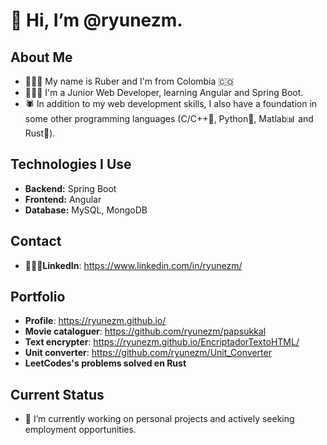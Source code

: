 # 👋 Hi, I’m @ryunezm.

## About Me
- 🧔🏻‍♂️ My name is Ruber and I'm from Colombia 🇨🇴
- 👨🏻‍💻 I'm a Junior Web Developer, learning Angular and Spring Boot.
- 🕷 In addition to my web development skills, I also have a foundation in some other programming languages (C/C++🔧, Python🐍, Matlab📊 and Rust🦀).

## Technologies I Use
- **Backend:** Spring Boot
- **Frontend:** Angular
- **Database:** MySQL, MongoDB

## Contact
- **👨🏻‍💼LinkedIn**: https://www.linkedin.com/in/ryunezm/
 
## Portfolio
- **Profile**: https://ryunezm.github.io/
- **Movie cataloguer**: https://github.com/ryunezm/papsukkal
- **Text encrypter**: https://ryunezm.github.io/EncriptadorTextoHTML/
- **Unit converter**: https://github.com/ryunezm/Unit_Converter
- **LeetCodes's problems solved en Rust**

## Current Status
- 👀 I’m currently working on personal projects and actively seeking employment opportunities.




<!---
ryunezm/ryunezm is a ✨ special ✨ repository because its `README.md` (this file) appears on your GitHub profile.
You can click the Preview link to take a look at your changes.
--->
